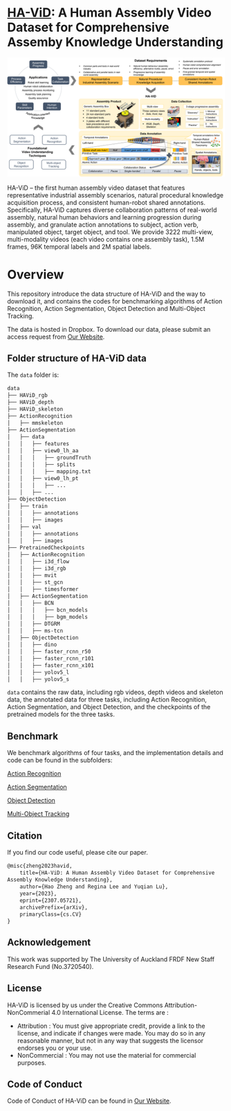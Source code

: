 # [HA-ViD](https://github.com/iai-hrc/ha-vid): A Human Assembly Video Dataset for Comprehensive Assemby Knowledge Understanding
![model](https://github.com/iai-hrc/iai-hrc.github.io/blob/main/img/havid/figure1.png)

HA-ViD – the first human assembly video dataset that features representative industrial assembly scenarios, natural procedural knowledge acquisition process, and consistent human-robot shared annotations. Specifically, HA-ViD captures diverse collaboration patterns of real-world assembly, natural human behaviors and learning progression during assembly, and granulate action annotations to
subject, action verb, manipulated object, target object, and tool. We provide 3222 multi-view, multi-modality videos (each video contains one assembly task), 1.5M frames, 96K temporal labels and 2M spatial labels.

# Overview
This repository introduce the data structure of HA-ViD and the way to download it, and contains the codes for benchmarking algorithms of Action Recognition, Action Segmentation, Object Detection and Multi-Object Tracking.

The data is hosted in Dropbox. To download our data, please submit an access request from [Our Website](https://iai-hrc.github.io/ha-vid).

## Folder structure of HA-ViD data
The `data` folder is:
```
data
├── HAViD_rgb
├── HAViD_depth
├── HAViD_skeleton
├── ActionRecognition
│   ├── mmskeleton
├── ActionSegmentation
│   ├── data
│   │   ├── features
│   │   ├── view0_lh_aa
│   │   │   ├── groundTruth
│   │   │   ├── splits
│   │   │   ├── mapping.txt
│   │   ├── view0_lh_pt
│   │   │   ├── ...
│   │   ├── ...
├── ObjectDetection
│   ├── train
│   │   ├── annotations
│   │   ├── images
│   ├── val
│   │   ├── annotations
│   │   ├── images
├── PretrainedCheckpoints
│   ├── ActionRecognition
│   │   ├── i3d_flow
│   │   ├── i3d_rgb
│   │   ├── mvit
│   │   ├── st_gcn
│   │   ├── timesformer
│   ├── ActionSegmentation
│   │   ├── BCN
│   │   │   ├── bcn_models
│   │   │   ├── bgm_models
│   │   ├── DTGRM
│   │   ├── ms-tcn
│   ├── ObjectDetection
│   │   ├── dino
│   │   ├── faster_rcnn_r50
│   │   ├── faster_rcnn_r101
│   │   ├── faster_rcnn_x101
│   │   ├── yolov5_l
│   │   ├── yolov5_s
```
`data` contains the raw data, including rgb videos, depth videos and skeleton data, the annotated data for three tasks, including Action Recognition, Action Segmentation, and Object Detection, and the checkpoints of the pretrained models for the three tasks. 

## Benchmark 
We benchmark algorithms of four tasks, and the implementation details and code can be found in the subfolders:

[Action Recognition](https://github.com/iai-hrc/ha-vid/tree/main/ActionRecognition)

[Action Segmentation](https://github.com/iai-hrc/ha-vid/tree/main/ActionSegmentation)

[Object Detection](https://github.com/iai-hrc/ha-vid/tree/main/ObjectDetection)

[Multi-Object Tracking](https://github.com/iai-hrc/ha-vid/tree/main/MultiObjectTracking)
## Citation
If you find our code useful, please cite our paper. 
```
@misc{zheng2023havid,
    title={HA-ViD: A Human Assembly Video Dataset for Comprehensive Assembly Knowledge Understanding}, 
    author={Hao Zheng and Regina Lee and Yuqian Lu},
    year={2023},
    eprint={2307.05721},
    archivePrefix={arXiv},
    primaryClass={cs.CV}
}
```

## Acknowledgement

This work was supported by The University of Auckland FRDF New Staff Research Fund (No.3720540).

## License
HA-ViD is licensed by us under the Creative Commons Attribution-NonCommerial 4.0 International License. The terms are :
* Attribution : You must give appropriate credit, provide a link to the license, and indicate if changes were made. You may do so in any reasonable manner, but not in any way that suggests the licensor endorses you or your use.
* NonCommercial : You may not use the material for commercial purposes.

## Code of Conduct
Code of Conduct of HA-ViD can be found in [Our Website](https://iai-hrc.github.io/ha-vid).
